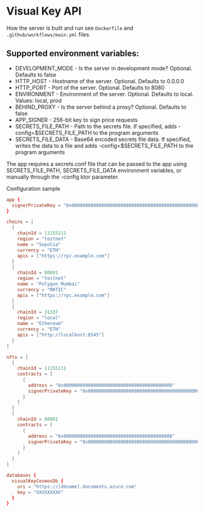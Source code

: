 # Visual Key API
How the server is built and run see `Dockerfile` and `.github/workflows/main.yml` files.

## Supported environment variables:
- DEVELOPMENT_MODE - Is the server in development mode? Optional. Defaults to false
- HTTP_HOST - Hostname of the server. Optional. Defaults to 0.0.0.0
- HTTP_PORT - Port of the server. Optional. Defaults to 8080
- ENVIRONMENT - Environment of the server. Optional. Defaults to local. Values: local, prod
- BEHIND_PROXY - Is the server behind a proxy? Optional. Defaults to false
- APP_SIGNER - 256-bit key to sign price requests
- SECRETS_FILE_PATH - Path to the secrets file. If specified, adds -config=$SECRETS_FILE_PATH to the program arguments
- SECRETS_FILE_DATA - Base64 encoded secrets file data. If specified, writes the data to a file and adds -config=$SECRETS_FILE_PATH to the program arguments

The app requires a secrets.conf file that can be passed to the app using SECRETS_FILE_PATH, SECRETS_FILE_DATA environment variables, or manually through the -config ktor parameter.

Configuration sample

```conf
app {
  signerPrivateKey = "0x0000000000000000000000000000000000000000000000000000000000000001"
}

chains = [
  {
    chainId = 11155111
    region = "testnet"
    name = "Sepolia"
    currency = "ETH"
    apis = ["https://rpc.example.com"]
  }
  {
    chainId = 80001
    region = "testnet"
    name = "Polygon Mumbai"
    currency = "MATIC"
    apis = ["https://rpc.example.com"]
  }
  {
    chainId = 31337
    region = "local"
    name = "Ethereum"
    currency = "ETH"
    apis = ["http://localhost:8545"]
  }
]

nfts = [
  {
    chainId = 11155111
    contracts = [
      {
        address = "0x0000000000000000000000000000000000000000"
        signerPrivateKey = "0x0000000000000000000000000000000000000000000000000000000000000001"
      }
    ]
  }
  {
    chainId = 80001
    contracts = [
      {
        address = "0x0000000000000000000000000000000000000000"
        signerPrivateKey = "0x0000000000000000000000000000000000000000000000000000000000000001"
      }
    ]
  }
]

databases {
  visualKeyCosmosDb {
    uri = "https://[dbname].documents.azure.com"
    key = "XXXXXXXXX"
  }
}
```
